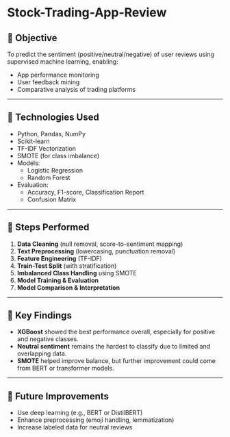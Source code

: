 # Stock-Trading-App-Review
## 🎯 Objective

To predict the sentiment (positive/neutral/negative) of user reviews using supervised machine learning, enabling:

- App performance monitoring
- User feedback mining
- Comparative analysis of trading platforms

---

## 🧪 Technologies Used

- Python, Pandas, NumPy
- Scikit-learn
- TF-IDF Vectorization
- SMOTE (for class imbalance)
- Models:
  - Logistic Regression
  - Random Forest
- Evaluation:
  - Accuracy, F1-score, Classification Report
  - Confusion Matrix

---

## 🧰 Steps Performed

1. **Data Cleaning** (null removal, score-to-sentiment mapping)
2. **Text Preprocessing** (lowercasing, punctuation removal)
3. **Feature Engineering** (TF-IDF)
4. **Train-Test Split** (with stratification)
5. **Imbalanced Class Handling** using SMOTE
6. **Model Training & Evaluation**
7. **Model Comparison & Interpretation**

---

## 🧠 Key Findings

- **XGBoost** showed the best performance overall, especially for positive and negative classes.
- **Neutral sentiment** remains the hardest to classify due to limited and overlapping data.
- **SMOTE** helped improve balance, but further improvement could come from BERT or transformer models.

---

## 📌 Future Improvements

- Use deep learning (e.g., BERT or DistilBERT)
- Enhance preprocessing (emoji handling, lemmatization)
- Increase labeled data for neutral reviews
